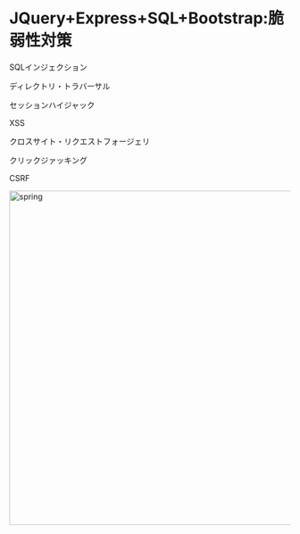 # JQuery+Express+SQL+Bootstrap:脆弱性対策
<p> SQLインジェクション </p>
<p> ディレクトリ・トラバーサル </p>
<p> セッションハイジャック </p>
<p> XSS </p>
<p> クロスサイト・リクエストフォージェリ </p>
<p> クリックジァッキング </p>
<p> CSRF </p>
<img width="599" alt="spring" src="https://user-images.githubusercontent.com/39044771/48022162-c6f66c00-e17d-11e8-8681-c13f489f3406.png">
